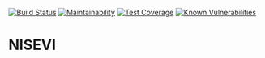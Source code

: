 [![Build Status](https://semaphoreci.com/api/v1/nisevi/nisevi/branches/master/shields_badge.svg)](https://semaphoreci.com/nisevi/nisevi) [![Maintainability](https://api.codeclimate.com/v1/badges/d851ef9a5f6343c45523/maintainability)](https://codeclimate.com/github/nisevi/nisevi/maintainability) [![Test Coverage](https://api.codeclimate.com/v1/badges/d851ef9a5f6343c45523/test_coverage)](https://codeclimate.com/github/nisevi/nisevi/test_coverage) [![Known Vulnerabilities](https://snyk.io/test/github/nisevi/nisevi/badge.svg)](https://snyk.io/test/github/nisevi/nisevi)

# NISEVI
